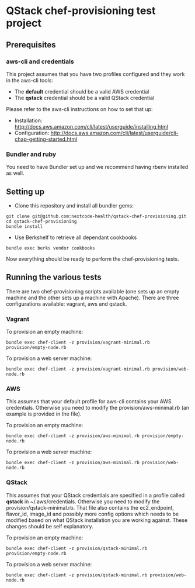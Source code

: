 # QStack chef-provisioning test project

## Prerequisites
### aws-cli and credentials
This project assumes that you have two profiles configured and they work in the aws-cli tools:
* The **default** credential should be a valid AWS credential
* The **qstack** credential should be a valid QStack credential

Please refer to the aws-cli instructions on how to set that up:
* Installation: http://docs.aws.amazon.com/cli/latest/userguide/installing.html
* Configuration: http://docs.aws.amazon.com/cli/latest/userguide/cli-chap-getting-started.html

### Bundler and ruby
You need to have Bundler set up and we recommend having rbenv installed as well.

## Setting up
* Clone this repository and install all bundler gems:
```
git clone git@github.com:nextcode-health/qstack-chef-provisioning.git
cd qstack-chef-provisioning
bundle install
```
* Use Berkshelf to retrieve all dependant cookbooks
```
bundle exec berks vendor cookbooks
```

Now everything should be ready to perform the chef-provisioning tests.

## Running the various tests
There are two chef-provisioning scripts available (one sets up an empty machine and the other sets up a machine with Apache). There are three configurations available: vagrant, aws and qstack.

### Vagrant
To provision an empty machine:
```
bundle exec chef-client -z provision/vagrant-minimal.rb provision/empty-node.rb
```
To provision a web server machine:
```
bundle exec chef-client -z provision/vagrant-minimal.rb provision/web-node.rb
```

### AWS
This assumes that your default profile for aws-cli contains your AWS credentials. Otherwise you need to modify the provision/aws-minimal.rb (an example is provided in the file).

To provision an empty machine:
```
bundle exec chef-client -z provision/aws-minimal.rb provision/empty-node.rb
```
To provision a web server machine:
```
bundle exec chef-client -z provision/aws-minimal.rb provision/web-node.rb
```

### QStack
This assumes that your QStack credentials are specified in a profile called **qstack** in ~/.aws/credentials. Otherwise you need to modify the provision/qstack-minimal.rb.
That file also contains the ec2_endpoint, flavor_id, image_id and possibly more config options which needs to be modified based on what QStack installation you are working against. These changes should be self explanatory.

To provision an empty machine:
```
bundle exec chef-client -z provision/qstack-minimal.rb provision/empty-node.rb
```
To provision a web server machine:
```
bundle exec chef-client -z provision/qstack-minimal.rb provision/web-node.rb
```
